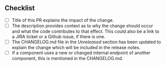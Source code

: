 ## Checklist

 - [ ] Title of this PR explains the impact of the change.
 - [ ] The description provides context as to why the change should occur and
       what the code contributes to that effect. This could also be a link to a
       JIRA ticket or a Github issue, if there is one.
 - [ ] The CHANGELOG.md file in the *Unreleased* section has been updated to
       explain the change which will be included in the release notes.
 - [ ] If a component uses a new or changed internal endpoint of another
       component, this is mentioned in the CHANGELOG.md.
